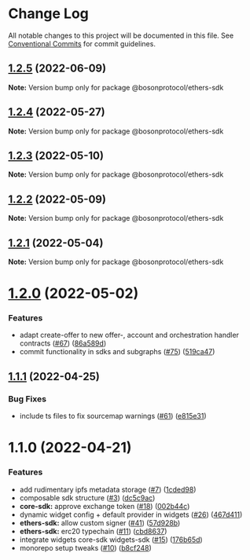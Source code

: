 # Change Log

All notable changes to this project will be documented in this file.
See [Conventional Commits](https://conventionalcommits.org) for commit guidelines.

## [1.2.5](https://github.com/bosonprotocol/core-components/compare/@bosonprotocol/ethers-sdk@1.2.4...@bosonprotocol/ethers-sdk@1.2.5) (2022-06-09)

**Note:** Version bump only for package @bosonprotocol/ethers-sdk

## [1.2.4](https://github.com/bosonprotocol/core-components/compare/@bosonprotocol/ethers-sdk@1.2.3...@bosonprotocol/ethers-sdk@1.2.4) (2022-05-27)

**Note:** Version bump only for package @bosonprotocol/ethers-sdk

## [1.2.3](https://github.com/bosonprotocol/core-components/compare/@bosonprotocol/ethers-sdk@1.2.2...@bosonprotocol/ethers-sdk@1.2.3) (2022-05-10)

**Note:** Version bump only for package @bosonprotocol/ethers-sdk

## [1.2.2](https://github.com/bosonprotocol/core-components/compare/@bosonprotocol/ethers-sdk@1.2.1...@bosonprotocol/ethers-sdk@1.2.2) (2022-05-09)

**Note:** Version bump only for package @bosonprotocol/ethers-sdk

## [1.2.1](https://github.com/bosonprotocol/core-components/compare/@bosonprotocol/ethers-sdk@1.2.0...@bosonprotocol/ethers-sdk@1.2.1) (2022-05-04)

**Note:** Version bump only for package @bosonprotocol/ethers-sdk

# [1.2.0](https://github.com/bosonprotocol/core-components/compare/@bosonprotocol/ethers-sdk@1.1.1...@bosonprotocol/ethers-sdk@1.2.0) (2022-05-02)

### Features

* adapt create-offer to new offer-, account and orchestration handler contracts ([#67](https://github.com/bosonprotocol/core-components/issues/67)) ([86a589d](https://github.com/bosonprotocol/core-components/commit/86a589d69c65f178bf86f062f7ad77f3bfe33cad))
* commit functionality in sdks and subgraphs ([#75](https://github.com/bosonprotocol/core-components/issues/75)) ([519ca47](https://github.com/bosonprotocol/core-components/commit/519ca470318b2f1fceb44c5c6a5739a204d0a266))

## [1.1.1](https://github.com/bosonprotocol/core-components/compare/@bosonprotocol/ethers-sdk@1.1.0...@bosonprotocol/ethers-sdk@1.1.1) (2022-04-25)

### Bug Fixes

* include ts files to fix sourcemap warnings ([#61](https://github.com/bosonprotocol/core-components/issues/61)) ([e815e31](https://github.com/bosonprotocol/core-components/commit/e815e31f13c667522b1f3c18460a4f1a7de37b53))

# 1.1.0 (2022-04-21)

### Features

* add rudimentary ipfs metadata storage ([#7](https://github.com/bosonprotocol/core-components/issues/7)) ([1cded98](https://github.com/bosonprotocol/core-components/commit/1cded9833deaf6ebdc93a07ab6840de263c70158))
* composable sdk structure ([#3](https://github.com/bosonprotocol/core-components/issues/3)) ([dc5c9ac](https://github.com/bosonprotocol/core-components/commit/dc5c9acfbffc319cd1bf3eb37a9012a0dcf21230))
* **core-sdk:** approve exchange token ([#18](https://github.com/bosonprotocol/core-components/issues/18)) ([002b44c](https://github.com/bosonprotocol/core-components/commit/002b44c4f46b0ef9ae36647a4fad78e07a98dfee))
* dynamic widget config + default provider in widgets ([#26](https://github.com/bosonprotocol/core-components/issues/26)) ([467d411](https://github.com/bosonprotocol/core-components/commit/467d411113f53069953673a5707c52baef0582e5))
* **ethers-sdk:** allow custom signer ([#41](https://github.com/bosonprotocol/core-components/issues/41)) ([57d928b](https://github.com/bosonprotocol/core-components/commit/57d928b876f12edb10c2a1483f1e3dea53d82c2f))
* **ethers-sdk:** erc20 typechain ([#11](https://github.com/bosonprotocol/core-components/issues/11)) ([cbd8637](https://github.com/bosonprotocol/core-components/commit/cbd8637a4aae74f1f1d98096ca203ad17cc16e5b))
* integrate widgets core-sdk widgets-sdk ([#15](https://github.com/bosonprotocol/core-components/issues/15)) ([176b65d](https://github.com/bosonprotocol/core-components/commit/176b65d1a8a723567cadde2403ff45547a19cc0d))
* monorepo setup tweaks ([#10](https://github.com/bosonprotocol/core-components/issues/10)) ([b8cf248](https://github.com/bosonprotocol/core-components/commit/b8cf2481a684b7d0917c31478cad06354454115d))
